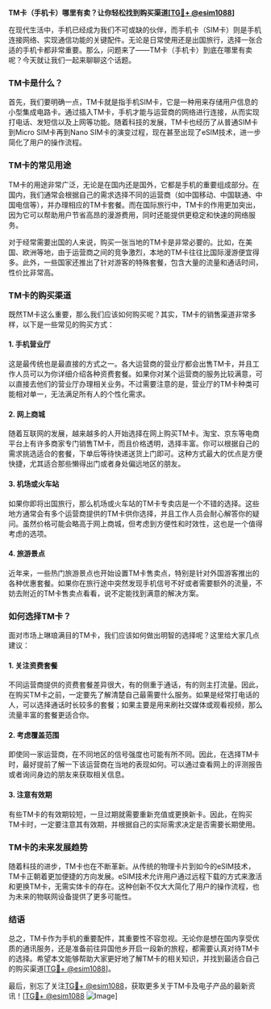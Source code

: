 **TM卡（手机卡）哪里有卖？让你轻松找到购买渠道[[TG💪+ @esim1088](https://t.me/s/esim1088)]**

在现代生活中，手机已经成为我们不可或缺的伙伴，而手机卡（SIM卡）则是手机连接网络、实现通信功能的关键配件。无论是日常使用还是出国旅行，选择一张合适的手机卡都非常重要。那么，问题来了——TM卡（手机卡）到底在哪里有卖呢？今天就让我们一起来聊聊这个话题。

### TM卡是什么？

首先，我们要明确一点，TM卡就是指手机SIM卡，它是一种用来存储用户信息的小型集成电路卡。通过插入TM卡，手机才能与运营商的网络进行连接，从而实现打电话、发短信以及上网等功能。随着科技的发展，TM卡也经历了从普通SIM卡到Micro SIM卡再到Nano SIM卡的演变过程，现在甚至出现了eSIM技术，进一步简化了用户的操作流程。

### TM卡的常见用途

TM卡的用途非常广泛，无论是在国内还是国外，它都是手机的重要组成部分。在国内，我们通常会根据自己的需求选择不同的运营商（如中国移动、中国联通、中国电信等），并办理相应的TM卡套餐。而在国际旅行中，TM卡的作用更加突出，因为它可以帮助用户节省高昂的漫游费用，同时还能提供更稳定和快速的网络服务。

对于经常需要出国的人来说，购买一张当地的TM卡是非常必要的。比如，在美国、欧洲等地，由于运营商之间的竞争激烈，本地的TM卡往往比国际漫游便宜得多。此外，一些国家还推出了针对游客的特殊套餐，包含大量的流量和通话时间，性价比非常高。

### TM卡的购买渠道

既然TM卡这么重要，那么我们应该如何购买呢？其实，TM卡的销售渠道非常多样，以下是一些常见的购买方式：

#### 1. 手机营业厅

这是最传统也是最直接的方式之一。各大运营商的营业厅都会出售TM卡，并且工作人员可以为你详细介绍各种资费套餐。如果你对某个运营商的服务比较满意，可以直接去他们的营业厅办理相关业务。不过需要注意的是，营业厅的TM卡种类可能相对单一，无法满足所有人的个性化需求。

#### 2. 网上商城

随着互联网的发展，越来越多的人开始选择在网上购买TM卡。淘宝、京东等电商平台上有许多商家专门销售TM卡，而且价格透明，选择丰富。你可以根据自己的需求挑选适合的套餐，下单后等待快递送货上门即可。这种方式最大的优点是方便快捷，尤其适合那些懒得出门或者身处偏远地区的朋友。

#### 3. 机场或火车站

如果你即将出国旅行，那么机场或火车站的TM卡专卖店是一个不错的选择。这些地方通常会有多个运营商提供的TM卡供你选择，并且工作人员会耐心解答你的疑问。虽然价格可能会略高于网上商城，但考虑到方便性和时效性，这也是一个值得考虑的选项。

#### 4. 旅游景点

近年来，一些热门旅游景点也开始设置TM卡售卖点，特别是针对外国游客推出的各种优惠套餐。如果你在旅行途中突然发现手机信号不好或者需要额外的流量，不妨去附近的TM卡售卖点看看，说不定能找到满意的解决方案。

### 如何选择TM卡？

面对市场上琳琅满目的TM卡，我们应该如何做出明智的选择呢？这里给大家几点建议：

#### 1. 关注资费套餐

不同运营商提供的资费套餐差异很大，有的侧重于通话，有的则主打流量。因此，在购买TM卡之前，一定要先了解清楚自己最需要什么服务。如果是经常打电话的人，可以选择通话时长较多的套餐；如果主要是用来刷社交媒体或观看视频，那么流量丰富的套餐更适合你。

#### 2. 考虑覆盖范围

即使同一家运营商，在不同地区的信号强度也可能有所不同。因此，在选择TM卡时，最好提前了解一下该运营商在当地的表现如何。可以通过查看网上的评测报告或者询问身边的朋友来获取相关信息。

#### 3. 注意有效期

有些TM卡的有效期较短，一旦过期就需要重新充值或更换新卡。因此，在购买TM卡时，一定要注意其有效期，并根据自己的实际需求决定是否需要长期使用。

### TM卡的未来发展趋势

随着科技的进步，TM卡也在不断革新。从传统的物理卡片到如今的eSIM技术，TM卡正朝着更加便捷的方向发展。eSIM技术允许用户通过远程下载的方式来激活和更换TM卡，无需实体卡的存在。这种创新不仅大大简化了用户的操作流程，也为未来的物联网设备提供了更多可能性。

### 结语

总之，TM卡作为手机的重要配件，其重要性不容忽视。无论你是想在国内享受优质的通讯服务，还是准备前往异国他乡开启一段新的旅程，都需要认真对待TM卡的选择。希望本文能够帮助大家更好地了解TM卡的相关知识，并找到最适合自己的购买渠道[[TG💪+ @esim1088](https://t.me/s/esim1088)]。

最后，别忘了关注[TG💪+ @esim1088](https://t.me/s/esim1088)，获取更多关于TM卡及电子产品的最新资讯！[[TG💪+ @esim1088](https://t.me/s/esim1088) ![Image](https://i.postimg.cc/4NQfJmqS/Snipaste-2025-05-13-00-14-12.png)]